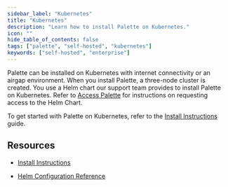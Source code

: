 ```yaml
---
sidebar_label: "Kubernetes"
title: "Kubernetes"
description: "Learn how to install Palette on Kubernetes."
icon: ""
hide_table_of_contents: false
tags: ["palette", "self-hosted", "kubernetes"]
keywords: ["self-hosted", "enterprise"]
---
```



Palette can be installed on Kubernetes with internet connectivity or an airgap environment. When you install Palette, a three-node cluster is created. You use a Helm chart our support team provides to install Palette on Kubernetes. Refer to [Access Palette](../../enterprise-version.md#access-palette) for instructions on requesting access to the Helm Chart.


To get started with Palette on Kubernetes, refer to the [Install Instructions](install.md) guide.

## Resources

- [Install Instructions](install.md)


- [Helm Configuration Reference](palette-helm-ref.md)
